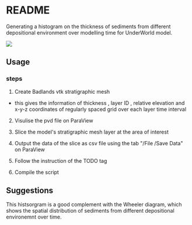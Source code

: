# README #
Generating a histogram on the thickness of sediments from different depositional environment over modelling time for UnderWorld model.

![](/Users/sue/github/sedigraph.png)

## Usage ##
### steps ###

1. Create Badlands vtk stratigraphic mesh 
  * this gives the information of thickness , layer ID , relative elevation and x-y-z coordinates of regularly spaced grid over each layer time interval 
  
2. Visulise the pvd file on ParaView

3. Slice the model's stratigraphic mesh layer at the area of interest

4. Output the data of the slice as csv file using the tab "/File /Save Data" on ParaView

5. Follow the instruction of the TODO tag

6. Compile the script



## Suggestions ##
This histsorgram is a good complement with the Wheeler diagram, which shows the spatial distribution of sediments from different depositional environemnt over time. 
